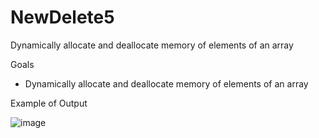 # NewDelete5
Dynamically allocate and deallocate memory of elements of an array


Goals
- Dynamically allocate and deallocate memory of elements of an array


Example of Output

![image](https://user-images.githubusercontent.com/97081479/167557027-ccf11f31-f7ec-46a6-b6c0-944b56c42507.png)

